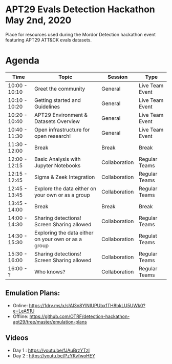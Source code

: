 # APT29 Evals Detection Hackathon May 2nd, 2020

Place for resources used during the Mordor Detection hackathon event featuring APT29 ATT&CK evals datasets.

# Agenda

| Time | Topic | Session | Type |
|--- |--- |--- |--- |
| 10:00 - 10:10 | Greet the community | General | Live Team Event |
| 10:10 - 10:20 | Getting started and Guidelines | General | Live Team Event |
| 10:20 - 10:40 | APT29 Environment & Datasets Overview | General | Live Team Event |
| 10:40 - 11:30 | Open infrastructure for open research! | General | Live Team Event |
| 11:30 - 12:00 | Break | Break | Break |
| 12:00 - 12:15 | Basic Analysis with Jupyter Notebooks | Collaboration | Regular Teams |
| 12:15 - 12:45 | Sigma & Zeek Integration | Collaboration | Regular Teams |
| 12:45 - 13:45 | Explore the data either on your own or as a group | Collaboration | Regular Teams |
| 13:45 - 14:00 | Break | Break | Break |
| 14:00 - 14:30 | Sharing detections! Screen Sharing allowed | Collaboration | Regular Teams |
| 14:30 - 15:30 | Exploring the data either on your own or as a group | Collaboration | Regulat Teams |
| 15:30 - 16:00 | Sharing detections! Screen Sharing allowed | Collaboration | Regular Teams |
| 16:00 - ? | Who knows? | Collaboration | Regular Teams |  

## Emulation Plans:

* Online: https://1drv.ms/x/s!Al3n8YlNIUPUbx1TH8bkLU5UWk0?e=LeA51U
* Offline: https://github.com/OTRF/detection-hackathon-apt29/tree/master/emulation-plans

## Videos

* Day 1 : https://youtu.be/fJAuBrzYTzI
* Day 2 : https://youtu.be/PzYKvfwoHEY